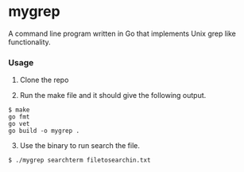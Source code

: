 # mygrep
A command line program written in Go that implements Unix grep like functionality.

### Usage

1. Clone the repo 

2. Run the make file and it should give the following output.
```
$ make
go fmt 
go vet
go build -o mygrep .
```

3. Use the binary to run search the file.
```
$ ./mygrep searchterm filetosearchin.txt
```
